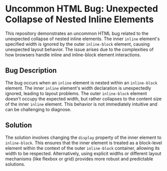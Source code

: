 # Uncommon HTML Bug: Unexpected Collapse of Nested Inline Elements

This repository demonstrates an uncommon HTML bug related to the unexpected collapse of nested inline elements. The inner `inline` element's specified width is ignored by the outer `inline-block` element, causing unexpected layout behavior.  The issue arises due to the complexities of how browsers handle inline and inline-block element interactions.

## Bug Description

The bug occurs when an `inline` element is nested within an `inline-block` element.  The inner `inline` element's width declaration is unexpectedly ignored, leading to layout problems. The outer `inline-block` element doesn't occupy the expected width, but rather collapses to the content size of the inner `inline` element.  This behavior is not immediately intuitive and can be challenging to diagnose.

## Solution

The solution involves changing the `display` property of the inner element to `inline-block`. This ensures that the inner element is treated as a block-level element within the context of the outer `inline-block` container, allowing its width to be respected.   Alternatively, using explicit widths or different layout mechanisms (like flexbox or grid) provides more robust and predictable solutions.